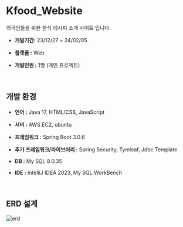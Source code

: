 # Kfood_Website
외국인들을 위한 한식 레시피 소개 사이트 입니다.

 - **개발기간:** 23/12/27 ~ 24/02/05
 
 - **플랫폼 :** Web
 
 - **개발인원 :** 1명 (개인 프로젝트)

<br>

## 개발 환경
- **언어 :** Java 17, HTML/CSS, JavaScript

- **서버 :** AWS EC2, ubuntu

  
- **프레임워크 :** Spring Boot 3.0.6

  
- **추가 프레임워크/라이브러리 :** Spring Security, Tymleaf, Jdbc Template

  
- **DB :** My SQL 8.0.35

  
- **IDE :** IntelliJ IDEA 2023, My SQL WorkBench


<br>

## ERD 설계
![erd](https://github.com/sj990513/Kfood_Website/assets/117420071/418259d4-c6ba-4d20-a309-4aa6fc2b6295)





























  

